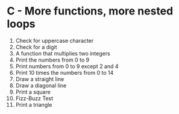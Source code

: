 # C - More functions, more nested loops
1. Check for uppercase character
2. Check for a digit
3. A function that multiplies two integers
4. Print the numbers from 0 to 9
5. Print numbers from 0 to 9 except 2 and 4
6. Print 10 times the numbers from 0 to 14
7. Draw a straight line
8. Draw a diagonal line
9. Print a square
10. Fizz-Buzz Test
11. Print a triangle
